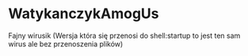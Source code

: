 # WatykanczykAmogUs

Fajny wirusik
(Wersja która się przenosi do shell:startup to jest ten sam wirus ale bez przenoszenia plików)
